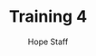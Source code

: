 ---
image: /assets/img/kl/kl_training_4.png
title: Training 4
number: 4
categories:
  - Meditations
  - Sports & rec
  - Training
author: Hope Staff
notes: Training 4
embed: >-
  EMBED_GOES_HERE
transcript: >-
  SOME LINES OF TEXT START HERE
---